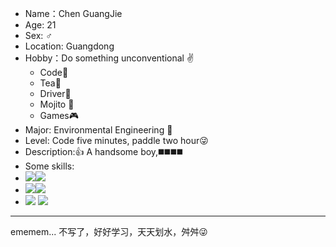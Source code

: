 - Name：Chen GuangJie
- Age: 21
- Sex:  ♂
- Location: Guangdong
- Hobby：Do something unconventional :v:
  - Code:bookmark_tabs:
  - Tea:tea:
  - Driver:car:
  - Mojito :beers:
  - Games:video_game:
- Major: Environmental Engineering :leaves:
- Level: Code five minutes, paddle two hour:stuck_out_tongue_winking_eye:
- Description::+1: A handsome boy,:black_medium_square::black_medium_square::black_medium_square::black_medium_square:
- Some skills:
- ![](https://img.shields.io/badge/Java-1.8+-red)![](https://img.shields.io/badge/MicroPython~Python-3.8+-blueviolet)
- ![](https://img.shields.io/badge/QT-5-blue)![](https://img.shields.io/badge/Vue-3-green)
- ![](https://img.shields.io/badge/CAD-2010-green) ![](https://img.shields.io/badge/PLC-Modbus-inactive)
---
ememem... 不写了，好好学习，天天划水，舛舛:stuck_out_tongue_winking_eye:
